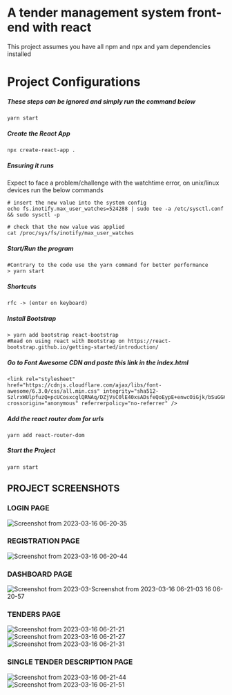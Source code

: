 # A tender management system front-end with react
This project assumes you have all npm and npx and yam dependencies installed

# Project Configurations
##### These steps can be ignored and simply run the command below
```shell 
yarn start
```

##### Create the React App
```terminal
npx create-react-app .
```
##### Ensuring it runs
Expect to face a problem/challenge with the watchtime error, on unix/linux devices run the below commands

```terminal
# insert the new value into the system config
echo fs.inotify.max_user_watches=524288 | sudo tee -a /etc/sysctl.conf && sudo sysctl -p

# check that the new value was applied
cat /proc/sys/fs/inotify/max_user_watches
```
##### Start/Run the program
```shell
#Contrary to the code use the yarn command for better performance
> yarn start
```

##### Shortcuts
```reactjs
rfc -> (enter on keyboard)

```

##### Install Bootstrap
```shell
> yarn add bootstrap react-bootstrap
#Read on using react with Bootstrap on https://react-bootstrap.github.io/getting-started/introduction/
```
##### Go to Font Awesome CDN and paste this link in the index.html

```
<link rel="stylesheet" href="https://cdnjs.cloudflare.com/ajax/libs/font-awesome/6.3.0/css/all.min.css" integrity="sha512-SzlrxWUlpfuzQ+pcUCosxcglQRNAq/DZjVsC0lE40xsADsfeQoEypE+enwcOiGjk/bSuGGKHEyjSoQ1zVisanQ==" crossorigin="anonymous" referrerpolicy="no-referrer" />
````
##### Add the react router dom for urls

```shell
yarn add react-router-dom
```
##### Start the Project
```shell
yarn start
```
## PROJECT SCREENSHOTS
### LOGIN PAGE
![Screenshot from 2023-03-16 06-20-35](https://user-images.githubusercontent.com/46927702/225514397-6bbdf156-e3a3-45ef-b040-3180d9c4ff76.png)

### REGISTRATION PAGE
![Screenshot from 2023-03-16 06-20-44](https://user-images.githubusercontent.com/46927702/225514521-7378693a-2170-44a0-87a6-6a52e4acfc46.png)

### DASHBOARD PAGE
![Screenshot from 2023-03-![Screenshot from 2023-03-16 06-21-03](https://user-images.githubusercontent.com/46927702/225514610-bce6e32b-3178-4e8b-bb94-9cea3bee82e9.png)
16 06-20-57](https://user-images.githubusercontent.com/46927702/225514574-ae643475-8ae9-4a6e-8c0d-11401463d992.png)

### TENDERS PAGE
![Screenshot from 2023-03-16 06-21-21](https://user-images.githubusercontent.com/46927702/225514675-194a78ea-2378-4683-a30e-3e51eafc606d.png)
![Screenshot from 2023-03-16 06-21-27](https://user-images.githubusercontent.com/46927702/225514775-3bc8c4a3-7b9b-4fa5-9509-0d58d509541d.png)
![Screenshot from 2023-03-16 06-21-31](https://user-images.githubusercontent.com/46927702/225514813-71ba8eef-5108-498d-87cc-63e372d074f9.png)

### SINGLE TENDER DESCRIPTION PAGE
![Screenshot from 2023-03-16 06-21-44](https://user-images.githubusercontent.com/46927702/225514983-bb46e6a4-460b-43d9-9d0a-34c5377bf5b2.png)
![Screenshot from 2023-03-16 06-21-51](https://user-images.githubusercontent.com/46927702/225515006-9ea7a54a-12a6-4894-8905-de21565376de.png)















